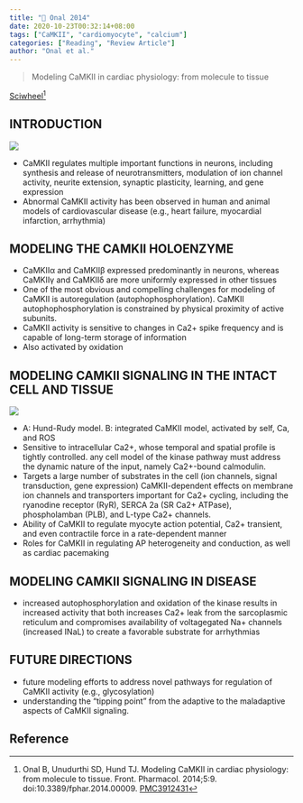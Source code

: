 ```yaml
---
title: "📒 Onal 2014"
date: 2020-10-23T00:32:14+08:00
tags: ["CaMKII", "cardiomyocyte", "calcium"]
categories: ["Reading", "Review Article"]
author: "Onal et al."
---
```


> Modeling CaMKII in cardiac physiology: from molecule to tissue

[Sciwheel](https://sciwheel.com/work/#/items/2899483)[^Onal2014]

<!--more-->

## INTRODUCTION
![](https://www.frontiersin.org/files/Articles/78809/fphar-05-00009-HTML/image_m/fphar-05-00009-g001.jpg)

* CaMKII regulates multiple important functions in neurons, including synthesis and release of neurotransmitters, modulation of ion channel activity, neurite extension, synaptic plasticity, learning, and gene expression
* Abnormal CaMKII activity has been observed in human and animal models of cardiovascular disease (e.g., heart failure, myocardial infarction, arrhythmia)

## MODELING THE CAMKII HOLOENZYME
* CaMKIIα and CaMKIIβ expressed predominantly in neurons, whereas CaMKIIγ and CaMKIIδ are more uniformly expressed in other tissues
* One of the most obvious and compelling challenges for modeling of CaMKII is autoregulation (autophophosphorylation). CaMKII autophophosphorylation is constrained by physical proximity of active subunits.
* CaMKII activity is sensitive to changes in Ca2+ spike frequency and is capable of long-term storage of information
* Also activated by oxidation

## MODELING CAMKII SIGNALING IN THE INTACT CELL AND TISSUE
![](https://www.frontiersin.org/files/Articles/78809/fphar-05-00009-HTML/image_m/fphar-05-00009-g002.jpg)
* A:  Hund-Rudy model. B: integrated CaMKII model, activated by self, Ca, and ROS
* Sensitive to intracellular Ca2+, whose temporal and spatial profile is tightly controlled. any cell model of the kinase pathway must address the dynamic nature of the input, namely Ca2+-bound calmodulin.
* Targets a large number of substrates in the cell (ion channels, signal transduction, gene expression) CaMKII-dependent effects on membrane ion channels and transporters important for Ca2+ cycling, including the ryanodine receptor (RyR), SERCA 2a (SR Ca2+ ATPase), phospholamban (PLB), and L-type Ca2+ channels.
* Ability of CaMKII to regulate myocyte action potential, Ca2+ transient, and even contractile force in a rate-dependent manner
* Roles for CaMKII in regulating AP heterogeneity and conduction, as well as cardiac pacemaking

## MODELING CAMKII SIGNALING IN DISEASE
* increased autophosphorylation and oxidation of the kinase results in increased activity that both increases Ca2+ leak from the sarcoplasmic reticulum and compromises availability of voltagegated Na+ channels (increased INaL) to create a favorable substrate for arrhythmias

## FUTURE DIRECTIONS
* future modeling efforts to address novel pathways for regulation of CaMKII activity (e.g., glycosylation)
* understanding the “tipping point” from the adaptive to the maladaptive aspects of CaMKII signaling.

## Reference
[^Onal2014]: Onal B, Unudurthi SD, Hund TJ. Modeling CaMKII in cardiac physiology: from molecule to tissue. Front. Pharmacol. 2014;5:9. doi:10.3389/fphar.2014.00009. [PMC3912431](http://www.ncbi.nlm.nih.gov/pmc/articles/PMC3912431)
